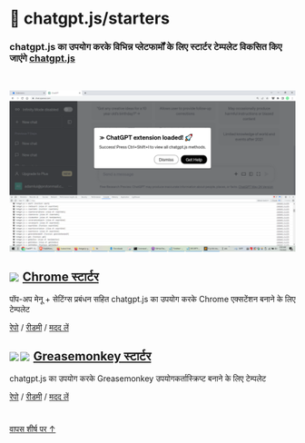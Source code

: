 # 🚀 chatgpt.js/starters

### chatgpt.js का उपयोग करके विभिन्न प्लेटफार्मों के लिए स्टार्टर टेम्पलेट विकसित किए जाएंगे <a href="https://github.com/kudoai/chatgpt.js">chatgpt.js</a>

<br>

![](../../chrome/media/images/screenshots/extension-loaded.png)

<h2><a href="../../chrome"><img style="margin: 0 2px -1px 0" height=18 src="https://www.google.com/chrome/static/images/favicons/apple-icon-60x60.png"></a> <a href="../../chrome">Chrome स्टार्टर</a></h3>

पॉप-अप मेनू + सेटिंग्स प्रबंधन सहित chatgpt.js का उपयोग करके Chrome एक्सटेंशन बनाने के लिए टेम्पलेट

[रेपो](https://github.com/kudoai/chatgpt.js-chrome-starter) / [रीडमी](../../chrome/docs/hi#readme) / [मदद लें](https://github.com/kudoai/chatgpt.js-chrome-starter/issues)

<h2><a href="../../greasemonkey"><img style="margin: 0 2px -0.065rem 0" height=19 src="https://i.imgur.com/SATGr8j.png"><img style="margin: 0 2px -0.035rem 1px" height=19.5 src="https://i.imgur.com/wcCg3al.png"></a> <a href="../../greasemonkey">Greasemonkey स्टार्टर</a></h3>

chatgpt.js का उपयोग करके Greasemonkey उपयोगकर्तास्क्रिप्ट बनाने के लिए टेम्पलेट

[रेपो](https://github.com/kudoai/chatgpt.js-greasemonkey-starter) / [रीडमी](../../greasemonkey#readme) / [मदद लें](https://github.com/kudoai/chatgpt.js-greasemonkey-starter/issues)

#

[वापस शीर्ष पर ↑](#)
